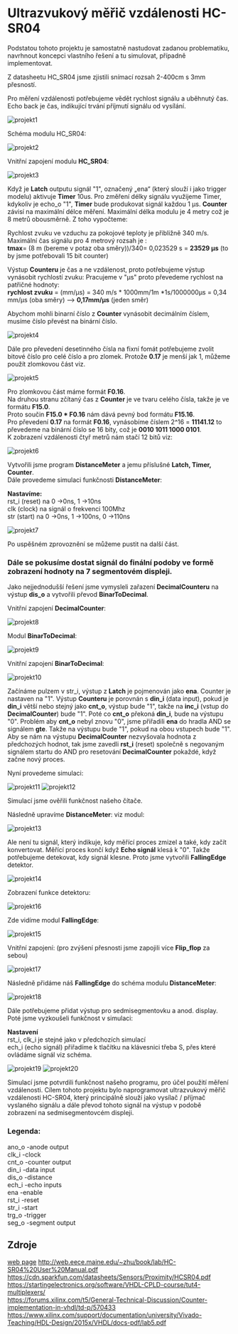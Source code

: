 
# Ultrazvukový měřič vzdálenosti HC-SR04

Podstatou tohoto projektu je samostatně nastudovat zadanou problematiku, navrhnout koncepci vlastního řešení a tu simulovat, případně implementovat.

Z datasheetu HC_SR04 jsme zjistili snímací rozsah 2-400cm s 3mm přesností.

Pro měření vzdálenosti potřebujeme vědět rychlost signálu a uběhnutý čas. Echo back je čas, indikující trvání příjmutí signálu od vysílání.

![projekt1](../../Images/projekt1.png)

Schéma modulu HC_SR04:

![projekt2](../../Images/projekt2.jpeg)

Vnitřní zapojení modulu **HC_SR04**:

![projekt3](../../Images/projekt3.jpeg)

Když je **Latch** outputu  signál "1", označený „ena“ (který slouží i jako trigger modelu) aktivuje **Timer** 10us. Pro změření délky signálu využijeme Timer, kdykoliv je echo_o "1", **Timer** bude produkovat signál každou 1 μs.
**Counter** závisí na maximální délce měření. Maximální délka modulu je 4 metry což je 8 metrů obousměrně. Z toho vypočteme:

Rychlost zvuku ve vzduchu za pokojové teploty je přibližně 340 m/s.
Maximální čas signálu pro 4 metrový rozsah je :  
**tmax**=  (8 m (bereme v potaz oba směry))/340= 0,023529 s = **23529 μs** (to by jsme potřebovali 15 bit counter)

Výstup **Counteru** je čas a ne vzdálenost,  proto potřebujeme výstup vynásobit rychlostí zvuku:
Pracujeme v "μs" proto převedeme rychlost na patřičné hodnoty:                                  
**rychlost zvuku** = (mm/μs) = 340 m/s * 1000mm/1m *1s/1000000μs = 0,34 mm/μs (oba směry) --> **0,17mm/μs** (jeden směr)

Abychom mohli binarní číslo z **Counter** vynásobit decimálním číslem, musíme číslo převést na binární číslo.

![projekt4](../../Images/projekt4.jpeg)

Dále pro převedení desetinného čísla na fixní fomát potřebujeme zvolit bitové číslo pro celé číslo a pro zlomek.
Protože **0.17** je menší jak 1, můžeme použít zlomkovou část viz.

![projekt5](../../Images/projekt5.jpeg)

Pro zlomkovou část máme formát **F0.16**.                       
Na druhou stranu zčítaný čas z **Counter** je ve tvaru celého čísla, takže je ve formátu **F15.0**.  
Proto součin **F15.0 * F0.16** nám dává pevný bod formátu **F15.16**.   
Pro převedení  **0.17** na formát **F0.16**, vynásobíme číslem 2^16 = **11141.12** to převedeme na binární číslo se 16 bity, což je **0010 1011 1000 0101**.                      
K zobrazení vzdálenosti čtyř metrů nám stačí 12 bitů viz:                             

![projekt6](../../Images/projekt6.jpeg)

Vytvořili jsme program **DistanceMeter** a jemu příslušné **Latch, Timer, Counter**.          
Dále provedeme simulaci funkčnosti **DistanceMeter**:

**Nastavíme:**                                                    
	rst_i (reset) na 0 ->0ns, 1 ->10ns                  
	clk (clock) na signál o frekvenci 100Mhz                                                     
	str (start) na 0 ->0ns, 1 ->100ns, 0 ->110ns                                                     


![projekt7](../../Images/projekt7.png)

Po uspěšném zprovoznění se můžeme pustit na další část. 

### Dále se pokusíme dostat signál do finální podoby ve formě zobrazení hodnoty na 7 segmentovém displeji.
Jako nejjednodušší řešení jsme vymysleli zařazení **DecimalCounteru**  na výstup **dis_o** a vytvořili převod **BinarToDecimal**.

Vnitřní zapojení **DecimalCounter**:

![projekt8](../../Images/projekt8.jpeg)

Modul **BinarToDecimal**:

![projekt9](../../Images/projekt9.jpeg)

Vnitřní zapojení **BinarToDecimal**:

![projekt10](../../Images/projekt10.jpg)

Začínáme pulzem v str_i, výstup z **Latch** je pojmenován jako **ena**. Counter je nastaven na "1". Výstup **Counteru** je porovnán s **din_i** (data input), pokud je **din_i** větší nebo stejný jako **cnt_o**, výstup bude "1", takže na **inc_i** (vstup do **DecimalCounter**) bude "1". Poté co **cnt_o** překoná **din_i**,  bude na výstupu "0". Problém aby **cnt_o** nebyl znovu "0", jsme přiřadili **ena** do hradla AND se signálem **gte**. Takže na výstupu bude "1", pokud na obou vstupech bude "1". Aby se nám na výstupu **DecimalCounter** nezvyšovala hodnota z předchozých hodnot, tak jsme zavedli **rst_i** (reset) společně s negovaným signálem startu do AND pro resetování **DecimalCounter** pokaždé, když začne nový proces.

Nyní provedeme simulaci:

![projekt11](../../Images/projekt11.png)
![projekt12](../../Images/projekt12.png)

Simulací jsme ověřili funkčnost našeho čítače.

Následně upravíme **DistanceMeter**:
viz modul:

![projekt13](../../Images/projekt13.jpeg)

Ale není tu signál, který indikuje, kdy měřící proces zmizel a také, kdy začít konvertovat. Měřící proces končí když **Echo signál** klesá k "0". Takže potřebujeme detekovat, kdy signál klesne. Proto jsme vytvořili **FallingEdge** detektor. 

![projekt14](../../Images/projekt14.png)

Zobrazení funkce detektoru:
 
 ![projekt16](../../Images/projekt16.jpeg)
 
Zde vidíme modul **FallingEdge**:

![projekt15](../../Images/projekt15.jpg)

 Vnitřní zapojení: (pro zvýšení přesnosti jsme zapojili více **Flip_flop** za sebou)
 
  ![projekt17](../../Images/projekt17.jpg)

Následně přidáme náš **FallingEdge** do schéma modulu **DistanceMeter**:

  ![projekt18](../../Images/projekt18.jpeg)

Dále potřebujeme přidat výstup pro sedmisegmentovku a anod. display.                     
Poté jsme vyzkoušeli funkčnost v simulaci:

**Nastavení**                                   
rst_i, clk_i je stejné jako v předchozích simulací                                  
ech_i (echo signál) přiřadíme k tlačítku na klávesnici třeba S, přes které ovládáme signál viz schéma.

  ![projekt19](../../Images/projekt19.png)
  ![projekt20](../../Images/projekt20.png)
  
Simulací jsme potvrdili funkčnost našeho programu, pro účel použití měření vzdálenosti.
Cílem tohoto projektu bylo naprogramovat ultrazvukový měřič vzdálenosti HC-SR04, který principálně slouží jako vysílač / příjmač vyslaného signálu a dále převod tohoto signál na výstup v podobě zobrazení na sedmisegmentovcém displeji.

### Legenda:
ano_o		-anode output                                      
clk_i 		-clock                                                         
cnt_o		-counter output                                                    
din_i 		-data input                                                     
dis_o		-distance                                                                   
ech_i 		-echo inputs                                                          
ena		-enable                                                          
rst_i 		-reset                                                               
str_i 		-start                                                           
trg_o 		-trigger                                                           
seg_o		-segment output

## Zdroje
[web page](https://www.xilinx.com/products/design-tools/ise-design-suite/ise-webpack.html)
http://web.eece.maine.edu/~zhu/book/lab/HC-SR04%20User%20Manual.pdf                            
https://cdn.sparkfun.com/datasheets/Sensors/Proximity/HCSR04.pdf                                      
https://startingelectronics.org/software/VHDL-CPLD-course/tut4-multiplexers/                               
https://forums.xilinx.com/t5/General-Technical-Discussion/Counter-implementation-in-vhdl/td-p/570433            
https://www.xilinx.com/support/documentation/university/Vivado-Teaching/HDL-Design/2015x/VHDL/docs-pdf/lab5.pdf



